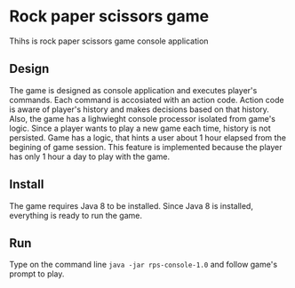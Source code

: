 # Rock paper scissors game
Thihs is rock paper scissors game console application

## Design
The game is designed as console application and executes player's commands.
Each command is accosiated with an action code.
Action code is aware of player's history and makes decisions based on that history.
Also, the game has a lighwieght console processor isolated from game's logic.
Since a player wants to play a new game each time, history is not persisted.
Game has a logic, that hints a user about 1 hour elapsed from the begining of game session.
This feature is implemented because the player has only 1 hour a day to play with the game.

## Install
The game requires Java 8 to be installed.
Since Java 8 is installed, everything is ready to run the game.

## Run
Type on the command line `java -jar rps-console-1.0` and follow game's prompt to play.
